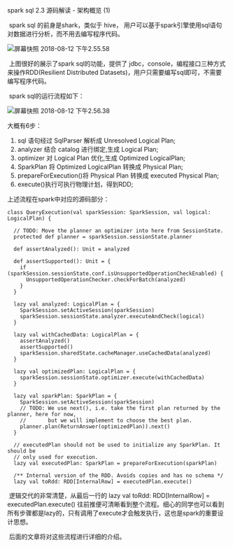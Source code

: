 spark sql 2.3 源码解读 - 架构概览 (1)

​    spark sql 的前身是shark，类似于 hive， 用户可以基于spark引擎使用sql语句对数据进行分析，而不用去编写程序代码。

![屏幕快照 2018-08-12 下午2.55.58](https://ws1.sinaimg.cn/large/006tNbRwly1fu6xlztqzyj30ni0ec40y.jpg)

​    上图很好的展示了spark sql的功能，提供了 jdbc，console，编程接口三种方式来操作RDD(Resilient Distributed Datasets)，用户只需要编写sql即可，不需要编写程序代码。

​    spark sql的运行流程如下：

![屏幕快照 2018-08-12 下午2.56.38](https://ws1.sinaimg.cn/large/006tNbRwly1fu6y90emdkj31i20dogq7.jpg)

  大概有6步：

1. sql 语句经过 SqlParser 解析成 Unresolved Logical Plan;
2. analyzer 结合 catalog 进行绑定,生成 Logical Plan;
3. optimizer 对 Logical Plan 优化,生成 Optimized LogicalPlan;
4. SparkPlan 将 Optimized LogicalPlan 转换成 Physical Plan;
5. prepareForExecution()将 Physical Plan 转换成 executed Physical Plan;
6. execute()执行可执行物理计划，得到RDD; 

上述流程在spark中对应的源码部分：

```
class QueryExecution(val sparkSession: SparkSession, val logical: LogicalPlan) {

  // TODO: Move the planner an optimizer into here from SessionState.
  protected def planner = sparkSession.sessionState.planner

  def assertAnalyzed(): Unit = analyzed

  def assertSupported(): Unit = {
    if (sparkSession.sessionState.conf.isUnsupportedOperationCheckEnabled) {
      UnsupportedOperationChecker.checkForBatch(analyzed)
    }
  }

  lazy val analyzed: LogicalPlan = {
    SparkSession.setActiveSession(sparkSession)
    sparkSession.sessionState.analyzer.executeAndCheck(logical)
  }

  lazy val withCachedData: LogicalPlan = {
    assertAnalyzed()
    assertSupported()
    sparkSession.sharedState.cacheManager.useCachedData(analyzed)
  }

  lazy val optimizedPlan: LogicalPlan = {
    sparkSession.sessionState.optimizer.execute(withCachedData)
  }

  lazy val sparkPlan: SparkPlan = {
    SparkSession.setActiveSession(sparkSession)
    // TODO: We use next(), i.e. take the first plan returned by the planner, here for now,
    //       but we will implement to choose the best plan.
    planner.plan(ReturnAnswer(optimizedPlan)).next()
  }

  // executedPlan should not be used to initialize any SparkPlan. It should be
  // only used for execution.
  lazy val executedPlan: SparkPlan = prepareForExecution(sparkPlan)

  /** Internal version of the RDD. Avoids copies and has no schema */
  lazy val toRdd: RDD[InternalRow] = executedPlan.execute()
```

​     逻辑交代的非常清楚，从最后一行的   lazy val toRdd: RDD[InternalRow] = executedPlan.execute() 往前推便可清晰看到整个流程。细心的同学也可以看到 所有步骤都是lazy的，只有调用了execute才会触发执行，这也是spark的重要设计思想。

​     后面的文章将对这些流程进行详细的介绍。

 

 

 